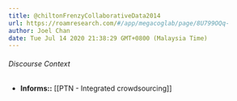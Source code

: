 ```yaml
---
title: @chiltonFrenzyCollaborativeData2014
url: https://roamresearch.com/#/app/megacoglab/page/8U799OQq-
author: Joel Chan
date: Tue Jul 14 2020 21:38:29 GMT+0800 (Malaysia Time)
---
```




###### Discourse Context

- **Informs::** [[PTN - Integrated crowdsourcing]]
